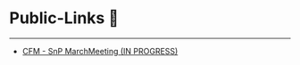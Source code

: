 # Public-Links 📢
---
- [CFM - SnP MarchMeeting (IN PROGRESS)](https://docs.google.com/presentation/d/11i37d7lWQdiEyLP4scg2PHw2BtNwkG3pnI2TOCPk1KM/edit?usp=sharing)
